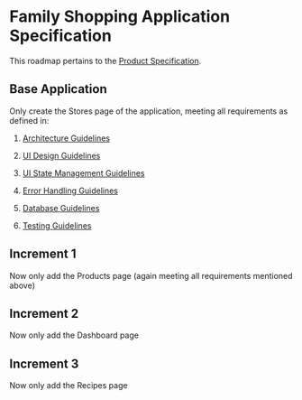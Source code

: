 # Family Shopping Application Specification

This roadmap pertains to the [Product Specification](./product-specifications/specification.md).

## Base Application

Only create the Stores page of the application, meeting all requirements as defined in:

1. [Architecture Guidelines](./architecture-guidelines.md)

2. [UI Design Guidelines](./ui-design-guidelines.md)

3. [UI State Management Guidelines](./ui-state-management-guidelines.md)

4. [Error Handling Guidelines](./error-handling-guidelines.md)

5. [Database Guidelines](./database-guidelines.md)

6. [Testing Guidelines](./testing-guidelines.md)

## Increment 1

Now only add the Products page (again meeting all requirements mentioned above) 

## Increment 2

Now only add the Dashboard page

## Increment 3

Now only add the Recipes page


